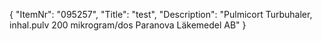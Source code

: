 {
  "ItemNr": "095257",
  "Title": "test",
  "Description": "Pulmicort Turbuhaler, inhal.pulv 200 mikrogram/dos Paranova Läkemedel AB"
}
